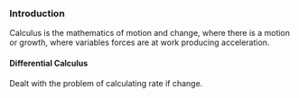 ### Introduction

Calculus is the mathematics of motion and change, where there is a motion or growth, where variables forces are at work producing acceleration.

#### Differential Calculus

Dealt with the problem of calculating rate if change.
